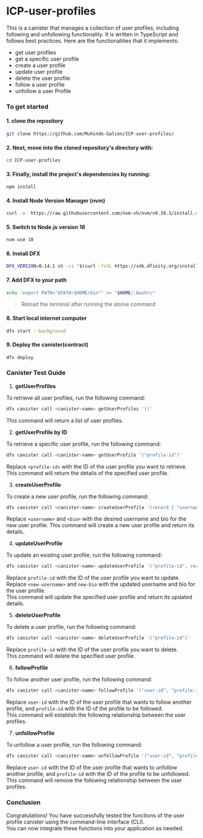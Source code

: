 # ICP-user-profiles

This is a canister that manages a collection of user profiles, including following and unfollowing functionality. It is written in TypeScript and follows best practices.
Here are the functionalities that it implements:

- get user profiles
- get a specific user profile
- create a user profile
- update user profile
- delete the user profile
- follow a user profile
- unfollow a user Profile

### To get started
#### 1. clone the repository
```bash
git clone https://github.com/Muhindo-Galien/ICP-user-profiles/
```
#### 2. Next, move into the cloned repository's directory with:
```bash
cd ICP-user-profiles
```
#### 3. Finally, install the project's dependencies by running:
```bash 
npm install

```
#### 4. Install Node Version Manager (nvm)
```bash
curl -o- https://raw.githubusercontent.com/nvm-sh/nvm/v0.39.3/install.sh | bash
```
#### 5. Switch to Node.js version 18
```bash
nvm use 18
```

#### 6. Install DFX
```bash
DFX_VERSION=0.14.1 sh -ci "$(curl -fsSL https://sdk.dfinity.org/install.sh)"
```
#### 7. Add DFX to your path
```bash
echo 'export PATH="$PATH:$HOME/bin"' >> "$HOME/.bashrc"
```
> Reload the terminal after running the above command

#### 8. Start local internet computer
```bash
dfx start --background
```
#### 9. Deploy the canister(contract)
```bash
dfx deploy
```
### Canister Test Guide
1. **getUserProfiles**

To retrieve all user profiles, run the following command:
```bash
dfx canister call <canister-name> getUserProfiles '()'
```
This command will return a list of user profiles.


2. **getUserProfile by ID**

To retrieve a specific user profile, run the following command:
```bash
dfx canister call <canister-name> getUserProfile '("profile-id")'
```
Replace `<profile-id>` with the ID of the user profile you want to retrieve. This command will return the details of the specified user profile.


3. **createUserProfile**

To create a new user profile, run the following command:
```bash
dfx canister call <canister-name> createUserProfile '(record { "username" = "<username>"; "bio" = "<bio>" })'
```
Replace `<username>` and `<bio>` with the desired username and bio for the new user profile. This command will create a new user profile and return its details.


4. **updateUserProfile**

To update an existing user profile, run the following command:
```bash
dfx canister call <canister-name> updateUserProfile '("profile-id", record { "username"= "new-username"; "bio" = "new-bio" }'
```
Replace `profile-id` with the ID of the user profile you want to update. Replace `<new-username>` and `new-bio` with the updated username and bio for the user profile.
</br> This command will update the specified user profile and return its updated details.


5. **deleteUserProfile**

To delete a user profile, run the following command:
```bash
dfx canister call <canister-name> deleteUserProfile '("profile-id")'
```
Replace `profile-id` with the ID of the user profile you want to delete.
</br>  This command will delete the specified user profile.


6. **followProfile**

To follow another user profile, run the following command:
```bash
dfx canister call <canister-name> followProfile '("user-id", "profile-id")'
```
Replace `user-id` with the ID of the user profile that wants to follow another profile, and `profile-id` with the ID of the profile to be followed.
</br> This command will establish the following relationship between the user profiles.


7. **unfollowProfile**

To unfollow a user profile, run the following command:
```bash
dfx canister call <canister-name> unfollowProfile '("user-id", "profile-id")'
```
Replace `user-id` with the ID of the user profile that wants to unfollow another profile, and `profile-id` with the ID of the profile to be unfollowed.
</br> This command will remove the following relationship between the user profiles.

### Conclusion
Congratulations! You have successfully tested the functions of the user profile canister using the command-line interface (CLI).
</br> You can now integrate these functions into your application as needed.
